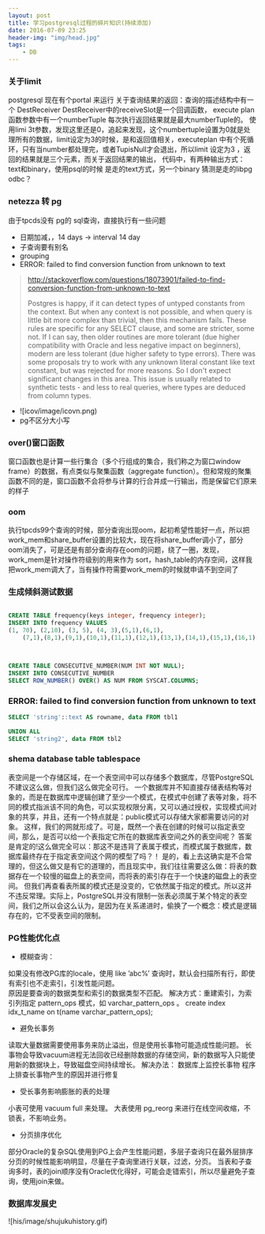 ```yaml
---
layout: post
title: 学习postgresql过程的碎片知识(持续添加)
date: 2016-07-09 23:25
header-img: "img/head.jpg"
tags:
    - DB
---
```



### 关于limit

postgresql 现在有个portal 来运行
关于查询结果的返回：查询的描述结构中有一个 DestReceiver
DestReceiver中的receiveSlot是一个回调函数，
execute plan 函数参数中有一个numberTuple 每次执行返回结果就是最大numberTuple的。
使用limi 3t参数，发现这里还是0，追起来发现，这个numbertuple设置为0就是处理所有的数据，limit设定为3的时候，是和返回值相关，executeplan 中有个死循环，只有当number都处理完，或者TupisNull才会退出，所以limit 设定为3 ，返回的结果就是三个元素，而关于返回结果的输出，
代码中，有两种输出方式：text和binary，使用psql的时候 是走的text方式，另一个binary 猜测是走的libpg odbc？

### netezza 转 pg

由于tpcds没有 pg的 sql查询，直接执行有一些问题

+   日期加减，，14 days -> interval 14 day
+   子查询要有别名
+   grouping
+   ERROR:  failed to find conversion function from unknown to text 
> http://stackoverflow.com/questions/18073901/failed-to-find-conversion-function-from-unknown-to-text
> 
> Postgres is happy, if it can detect types of untyped constants from the context. But when any context is not possible, and when query is little bit more complex than trivial, then this mechanism fails. These rules are specific for any SELECT clause, and some are stricter, some not. If I can say, then older routines are more tolerant (due higher compatibility with Oracle and less negative impact on beginners), modern are less tolerant (due higher safety to type errors).
There was some proposals try to work with any unknown literal constant like text constant, but was rejected for more reasons. So I don't expect significant changes in this area. This issue is usually related to synthetic tests - and less to real queries, where types are deduced from column types.
+   ![icov/image/icovn.png)
+ pg不区分大小写

### over()窗口函数

窗口函数也是计算一些行集合（多个行组成的集合，我们称之为窗口window frame）的数据，有点类似与聚集函数（aggregate function）。但和常规的聚集函数不同的是，窗口函数不会将参与计算的行合并成一行输出，而是保留它们原来的样子

### oom

执行tpcds99个查询的时候，部分查询出现oom，起初希望性能好一点，所以把work_mem和share_buffer设置的比较大，现在将share_buffer调小了，部分oom消失了，可是还是有部分查询存在oom的问题，绕了一圈，发现，work_mem是针对操作符级别的用来作为 sort，hash_table的内存空间，这样我把work_mem调大了，当有操作符需要work_mem的时候就申请不到空间了

### 生成倾斜测试数据

``` sql

CREATE TABLE frequency(keys integer, frequency integer);
INSERT INTO frequency VALUES
(1, 70), (2,10), (3, 5), (4, 3),(5,1),(6,1),
    (7,1),(8,1),(9,1),(10,1),(11,1),(12,1),(13,1),(14,1),(15,1),(16,1);



CREATE TABLE CONSECUTIVE_NUMBER(NUM INT NOT NULL);
INSERT INTO CONSECUTIVE_NUMBER
SELECT ROW_NUMBER() OVER() AS NUM FROM SYSCAT.COLUMNS;
```

### ERROR:  failed to find conversion function from unknown to text

``` sql
SELECT 'string'::text AS rowname, data FROM tbl1

UNION ALL
SELECT 'string2', data FROM tbl2
```

### shema database table tablespace

表空间是一个存储区域，在一个表空间中可以存储多个数据库，尽管PostgreSQL不建议这么做，但我们这么做完全可行。
    一个数据库并不知直接存储表结构等对象的，而是在数据库中逻辑创建了至少一个模式，在模式中创建了表等对象，将不同的模式指派该不同的角色，可以实现权限分离，又可以通过授权，实现模式间对象的共享，并且，还有一个特点就是：public模式可以存储大家都需要访问的对象。
    这样，我们的网就形成了。可是，既然一个表在创建的时候可以指定表空间，那么，是否可以给一个表指定它所在的数据库表空间之外的表空间呢？
    答案是肯定的!这么做完全可以：那这不是违背了表属于模式，而模式属于数据库，数据库最终存在于指定表空间这个网的模型了吗？！
    是的，看上去这确实是不合常理的，但这么做又是有它的道理的，而且现实中，我们往往需要这么做：将表的数据存在一个较慢的磁盘上的表空间，而将表的索引存在于一个快速的磁盘上的表空间。
    但我们再查看表所属的模式还是没变的，它依然属于指定的模式。所以这并不违反常理。实际上，PostgreSQL并没有限制一张表必须属于某个特定的表空间，我们之所以会这么认为，是因为在关系递进时，偷换了一个概念：模式是逻辑存在的，它不受表空间的限制。

### PG性能优化点

+ 模糊查询：

如果没有修改PG库的locale，使用 like ’abc%’ 查询时，默认会扫描所有行，即使有索引也不走索引，引发性能问题。  
原因是要查询的数据类型和索引的数据类型不匹配。
解决方式：重建索引，为索引列指定 pattern_ops 模式，如 varchar_pattern_ops 。
	create index idx_t_name on t(name 	varchar_pattern_ops);

+ 避免长事务

读取大量数据需要使用事务来防止溢出，但是使用长事物可能造成性能问题。
长事物会导致vacuum进程无法回收已经删除数据的存储空间，新的数据写入只能使用新的数据块上，导致磁盘空间持续增长。
解决办法：
数据库上监控长事物
程序上排查长事物产生的原因并进行修复

+ 受长事务影响膨胀的表的处理

小表可使用 vacuum full 来处理。
大表使用 pg_reorg 来进行在线空间收缩，不锁表，不影响业务。

+ 分页排序优化

部分Oracle的复杂SQL使用到PG上会产生性能问题，多层子查询只在最外层排序分页的时候性能影响明显，尽量在子查询里进行关联，过滤，分页。
当表和子查询多时，表的join顺序没有Oracle优化得好，可能会走错索引，所以尽量避免子查询，使用join来做。


### 数据库发展史

![his/image/shujukuhistory.gif)
